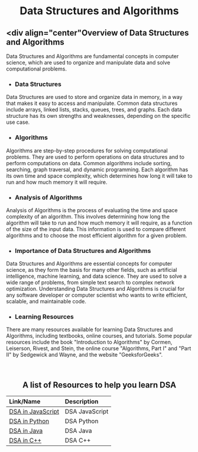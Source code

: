 # <div align="center"> Data Structures and Algorithms </div>

## <div align="center"Overview of Data Structures and Algorithms</div>

Data Structures and Algorithms are fundamental concepts in computer science, which are used to organize and manipulate data and solve computational problems.

- ### Data Structures

Data Structures are used to store and organize data in memory, in a way that makes it easy to access and manipulate. Common data structures include arrays, linked lists, stacks, queues, trees, and graphs. Each data structure has its own strengths and weaknesses, depending on the specific use case.

- ### Algorithms

Algorithms are step-by-step procedures for solving computational problems. They are used to perform operations on data structures and to perform computations on data. Common algorithms include sorting, searching, graph traversal, and dynamic programming. Each algorithm has its own time and space complexity, which determines how long it will take to run and how much memory it will require.

- ### Analysis of Algorithms

Analysis of Algorithms is the process of evaluating the time and space complexity of an algorithm. This involves determining how long the algorithm will take to run and how much memory it will require, as a function of the size of the input data. This information is used to compare different algorithms and to choose the most efficient algorithm for a given problem.

- ### Importance of Data Structures and Algorithms

Data Structures and Algorithms are essential concepts for computer science, as they form the basis for many other fields, such as artificial intelligence, machine learning, and data science. They are used to solve a wide range of problems, from simple text search to complex network optimization. Understanding Data Structures and Algorithms is crucial for any software developer or computer scientist who wants to write efficient, scalable, and maintainable code.

- ### Learning Resources

There are many resources available for learning Data Structures and Algorithms, including textbooks, online courses, and tutorials. Some popular resources include the book "Introduction to Algorithms" by Cormen, Leiserson, Rivest, and Stein, the online course "Algorithms, Part I" and "Part II" by Sedgewick and Wayne, and the website "GeeksforGeeks".

<br/>

## <div align="center">A list of Resources to help you learn DSA</div>

<div align="center">

| Link/Name                                      | Description                           |
|:----------------------------------------------|:-------------------------------------|
|[DSA in JavaScript](https://www.youtube.com/playlist?list=PL8p2I9GklV47TMMnPzqnkCtSOS3ebr4O7) |DSA JavaScript|
|[DSA in Python](https://www.youtube.com/playlist?list=PLrk5tgtnMN6TYBW0-U4YhIRyYEVpqVEnJ) |DSA Python|
|[DSA in Java](https://www.youtube.com/playlist?list=PLrk5tgtnMN6StFV60jlQ9W-RXyHppbp8G) |DSA Java|
|[DSA in C++](https://mega.nz/folder/ONsWyahD#dfbmeo82H5mUqwqYpRE7-Q) |DSA C++|

</div>
